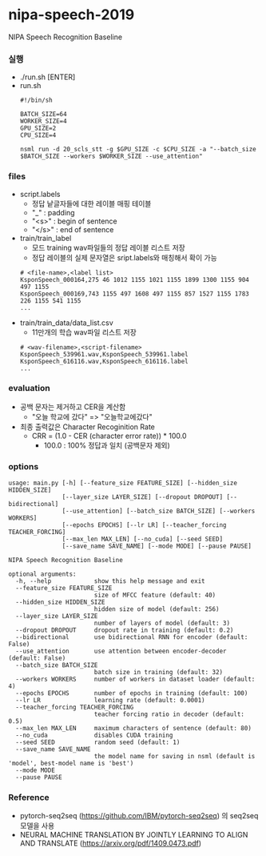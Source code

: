 # nipa-speech-2019

NIPA Speech Recognition Baseline

### 실행
* ./run.sh [ENTER]
* run.sh
   ```
   #!/bin/sh

   BATCH_SIZE=64
   WORKER_SIZE=4
   GPU_SIZE=2
   CPU_SIZE=4

   nsml run -d 20_scls_stt -g $GPU_SIZE -c $CPU_SIZE -a "--batch_size $BATCH_SIZE --workers $WORKER_SIZE --use_attention"
   ```

### files
* script.labels
   * 정답 낱글자들에 대한 레이블 매핑 테이블
   * "_" : padding
   * "\<s\>" : begin of sentence
   * "\</s\>" : end of sentence
* train/train_label
   * 모드 training wav파일들의 정답 레이블 리스트 저장
   * 정답 레이블의 실제 문자열은 sript.labels와 매칭해서 확이 가능
   ```
   # <file-name>,<label list>
   KsponSpeech_000164,275 46 1012 1155 1021 1155 1899 1300 1155 904 497 1155 
   KsponSpeech_000169,743 1155 497 1608 497 1155 857 1527 1155 1783 226 1155 541 1155
   ...
   ```
* train/train_data/data_list.csv
   * 11만개의 학습 wav파일 리스트 저장
   ```
   # <wav-filename>,<script-filename>
   KsponSpeech_539961.wav,KsponSpeech_539961.label
   KsponSpeech_616116.wav,KsponSpeech_616116.label
   ...
   ```
### evaluation
* 공백 문자는 제거하고 CER을 계산함
   * "오늘 학교에 갔다" => "오늘학교에갔다"
* 최종 출력값은 Character Recoginition Rate
   * CRR = (1.0 - CER (character error rate)) * 100.0
      * 100.0 : 100% 정답과 일치 (공백문자 제외)

### options

```
usage: main.py [-h] [--feature_size FEATURE_SIZE] [--hidden_size HIDDEN_SIZE]
               [--layer_size LAYER_SIZE] [--dropout DROPOUT] [--bidirectional]
               [--use_attention] [--batch_size BATCH_SIZE] [--workers WORKERS]
               [--epochs EPOCHS] [--lr LR] [--teacher_forcing TEACHER_FORCING]
               [--max_len MAX_LEN] [--no_cuda] [--seed SEED]
               [--save_name SAVE_NAME] [--mode MODE] [--pause PAUSE]

NIPA Speech Recognition Baseline

optional arguments:
  -h, --help            show this help message and exit
  --feature_size FEATURE_SIZE
                        size of MFCC feature (default: 40)
  --hidden_size HIDDEN_SIZE
                        hidden size of model (default: 256)
  --layer_size LAYER_SIZE
                        number of layers of model (default: 3)
  --dropout DROPOUT     dropout rate in training (default: 0.2)
  --bidirectional       use bidirectional RNN for encoder (default: False)
  --use_attention       use attention between encoder-decoder (default: False)
  --batch_size BATCH_SIZE
                        batch size in training (default: 32)
  --workers WORKERS     number of workers in dataset loader (default: 4)
  --epochs EPOCHS       number of epochs in training (default: 100)
  --lr LR               learning rate (default: 0.0001)
  --teacher_forcing TEACHER_FORCING
                        teacher forcing ratio in decoder (default: 0.5)
  --max_len MAX_LEN     maximum characters of sentence (default: 80)
  --no_cuda             disables CUDA training
  --seed SEED           random seed (default: 1)
  --save_name SAVE_NAME
                        the model name for saving in nsml (default is 'model', best-model name is 'best')
  --mode MODE
  --pause PAUSE
  ```
### Reference
* pytorch-seq2seq (https://github.com/IBM/pytorch-seq2seq) 의 seq2seq 모델을 사용
* NEURAL MACHINE TRANSLATION BY JOINTLY LEARNING TO ALIGN AND TRANSLATE (https://arxiv.org/pdf/1409.0473.pdf)
